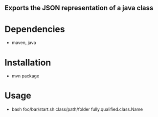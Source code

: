 ## Exports the JSON representation of a java class

# Dependencies 
 * maven, java

# Installation
 * mvn package

# Usage 
 * bash foo/bar/start.sh class/path/folder fully.qualified.class.Name
